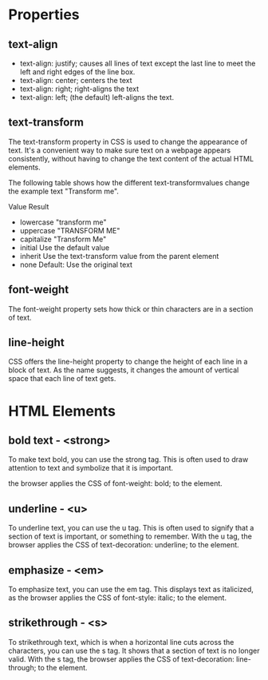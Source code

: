 # Properties

## text-align
- text-align: justify; causes all lines of text except the last line to meet the left and right edges of the line box.
- text-align: center; centers the text
- text-align: right; right-aligns the text
- text-align: left; (the default) left-aligns the text.

## text-transform
The text-transform property in CSS is used to change the appearance of text. It's a convenient way to make sure text on a webpage appears consistently, without having to change the text content of the actual HTML elements.

The following table shows how the different text-transformvalues change the example text "Transform me".

Value	Result
- lowercase	"transform me"
- uppercase	"TRANSFORM ME"
- capitalize	"Transform Me"
- initial	Use the default value
- inherit	Use the text-transform value from the parent element
- none	Default: Use the original text

## font-weight
The font-weight property sets how thick or thin characters are in a section of text.

## line-height
CSS offers the line-height property to change the height of each line in a block of text. As the name suggests, it changes the amount of vertical space that each line of text gets.

# HTML Elements

## bold text - &lt;strong&gt;
To make text bold, you can use the strong tag. This is often used to draw attention to text and symbolize that it is important.

the browser applies the CSS of font-weight: bold; to the element.

## underline - &lt;u&gt;
To underline text, you can use the u tag. This is often used to signify that a section of text is important, or something to remember. With the u tag, the browser applies the CSS of text-decoration: underline; to the element.

## emphasize - &lt;em&gt;
To emphasize text, you can use the em tag. This displays text as italicized, as the browser applies the CSS of font-style: italic; to the element.

## strikethrough - &lt;s&gt;
To strikethrough text, which is when a horizontal line cuts across the characters, you can use the s tag. It shows that a section of text is no longer valid. With the s tag, the browser applies the CSS of text-decoration: line-through; to the element.
